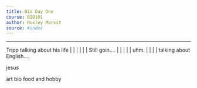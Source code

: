 ```yaml
---
title: Bio Day One 
course: BIO101
author: Huxley Marvit
source: #index
---
```


---


Tripp talking about his life
|
|
|
|
|
|
Still goin....
|
|
|
|
|
uhm. 
|
|
|
|
talking about English....

jesus


art bio food and hobby












